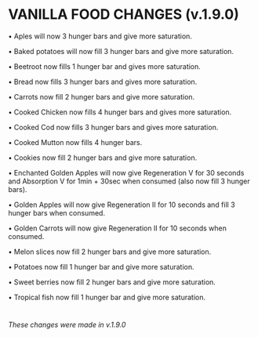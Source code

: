 # VANILLA FOOD CHANGES (v.1.9.0)
• Aples will now 3 hunger bars and give more saturation.

• Baked potatoes will now fill 3 hunger bars and give more saturation.

• Beetroot now fills 1 hunger bar and gives more saturation.

• Bread now fills 3 hunger bars and gives more saturation.

• Carrots now fill 2 hunger bars and give more saturation.

• Cooked Chicken now fills 4 hunger bars and gives more saturation.

• Cooked Cod now fills 3 hunger bars and gives more saturation.

• Cooked Mutton now fills 4 hunger bars.

• Cookies now fill 2 hunger bars and give more saturation.

• Enchanted Golden Apples will now give Regeneration V for 30 seconds and Absorption V for 1min + 30sec when consumed (also now fill 3 hunger bars).

• Golden Apples will now give Regeneration II for 10 seconds and fill 3 hunger bars when consumed.

• Golden Carrots will now give Regeneration II for 10 seconds when consumed.

• Melon slices now fill 2 hunger bars and give more saturation.

• Potatoes now fill 1 hunger bar and give more saturation.

• Sweet berries now fill 2 hunger bars and give more saturation.

• Tropical fish now fill 1 hunger bar and give more saturation.
#
*These changes were made in v.1.9.0*
